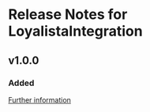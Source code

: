 # Release Notes for LoyalistaIntegration

## v1.0.0

### Added
[Further information](https://developers.plentymarkets.com/marketplace/plugin-requirements#marketplace-changelog)